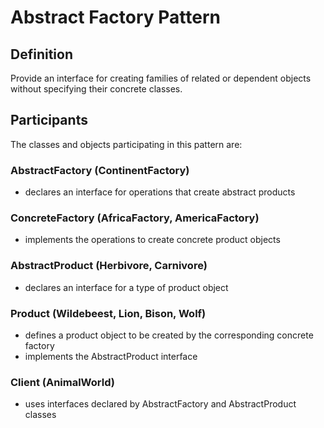 # Abstract Factory Pattern 
## Definition

Provide an interface for creating families of related or dependent objects without specifying their concrete classes.



## Participants

The classes and objects participating in this pattern are:

### AbstractFactory  (ContinentFactory)
* declares an interface for operations that create abstract products

### ConcreteFactory   (AfricaFactory, AmericaFactory)
* implements the operations to create concrete product objects

### AbstractProduct   (Herbivore, Carnivore)
* declares an interface for a type of product object

### Product  (Wildebeest, Lion, Bison, Wolf)
* defines a product object to be created by the corresponding concrete factory
* implements the AbstractProduct interface

### Client  (AnimalWorld)
* uses interfaces declared by AbstractFactory and AbstractProduct classes


